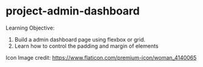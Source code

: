 # project-admin-dashboard

Learning Objective:
1) Build a admin dashboard page using flexbox or grid.
2) Learn how to control the padding and margin of elements

Icon Image credit: https://www.flaticon.com/premium-icon/woman_4140065

